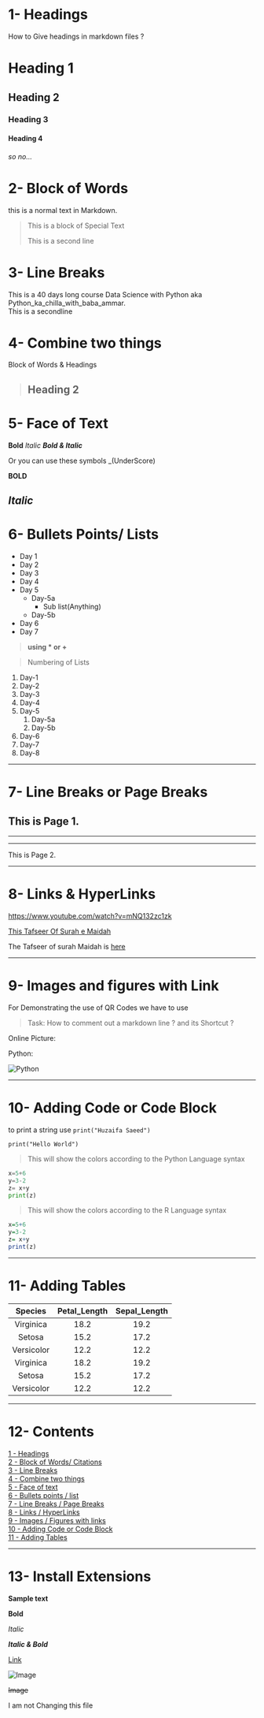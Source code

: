 # 1- Headings
How to Give headings in markdown files ? 

# Heading 1
## Heading 2
### Heading 3
#### Heading 4
###### so no...


# 2- Block of Words

this is a normal text in Markdown.

>This is a block of Special Text
>
>This is a second line

# 3- Line Breaks

This is a 40 days long course Data Science with  Python aka Python_ka_chilla_with_baba_ammar.\
This is a secondline

# 4- Combine two things

Block of Words & Headings

> ## Heading 2

# 5- Face of Text

**Bold** 
*Italic* 
***Bold & Italic***

Or you can use these symbols 
_(UnderScore)

__BOLD__

_Italic_
---
# 6- Bullets Points/ Lists

- Day 1
- Day 2
- Day 3
- Day 4
- Day 5
    - Day-5a
        - Sub list(Anything)
    - Day-5b
- Day 6
- Day 7

> __using * or +__


>Numbering of Lists

1. Day-1
2. Day-2
3. Day-3
4. Day-4
1. Day-5
    1. Day-5a
    2. Day-5b
1. Day-6
1. Day-7
1. Day-8
---

# 7- Line Breaks or Page Breaks

This is Page 1.
---
___
***
This is Page 2.

---
# 8- Links & HyperLinks

<https://www.youtube.com/watch?v=mNQ132zc1zk>

[This Tafseer Of Surah e Maidah](https://www.youtube.com/watch?v=mNQ132zc1zk)

[Dr. Israr Ahmed]:https://www.youtube.com/watch?v=mNQ132zc1zk

The Tafseer of surah Maidah is [here][Dr. Israr Ahmed]

---
# 9- Images and figures with Link

For Demonstrating the use of QR Codes we have to use

> Task: How to comment out a markdown line ? and its Shortcut ?
<!-- [QR](QR.png) -->

Online Picture:

Python:

![Python](https://upload.wikimedia.org/wikipedia/commons/thumb/0/0a/Python.svg/640px-Python.svg.png)

---
# 10- Adding Code or Code Block

to print a string use `print("Huzaifa Saeed")`

`print("Hello World")`

> This will show the colors according to the Python Language syntax


```Python
x=5+6
y=3-2
z= x+y
print(z)
```

> This will show the colors according to the R Language syntax


```r
x=5+6
y=3-2
z= x+y
print(z)
```
---
# 11- Adding Tables
| Species | Petal_Length | Sepal_Length |
|:---------:|:--------------:|:--------------:|
| Virginica | 18.2 | 19.2 |
| Setosa | 15.2 | 17.2 |
| Versicolor | 12.2 | 12.2 |
| Virginica | 18.2 | 19.2 |
| Setosa | 15.2 | 17.2 |
| Versicolor | 12.2 | 12.2 |


---
# 12- Contents

[1 - Headings](#1--headings)\
[2 - Block of Words/ Citations](#2--block-of-words)\
[3 - Line Breaks](#3--line-breaks)\
[4 - Combine two things](#4--combine-two-things)\
[5 - Face of text](#5--face-of-text)\
[6 - Bullets points / list](#6--bullets-points-lists)\
[7 - Line Breaks / Page Breaks](#7--line-breaks-or-page-breaks)\
[8 - Links / HyperLinks](#8--links--hyperlinks)\
[9 - Images / Figures with links](#9--images-and-figures-with-link)\
[10 - Adding Code or Code Block](#10--adding-code-or-code-block)\
[11 - Adding Tables](#11--adding-tables)

------

# 13- Install Extensions

**Sample text**

**Bold**

_Italic_

_**Italic & Bold**_

[Link](https://www.youtube.com/watch?v=mNQ132zc1zk)

![Image](QR.png)

~~Image~~


I am not Changing this file
